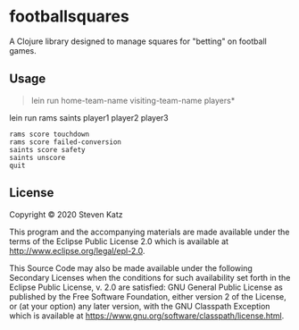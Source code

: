 # footballsquares

A Clojure library designed to manage squares for "betting" on football games.

## Usage

>lein run home-team-name visiting-team-name players*

lein run rams saints player1 player2 player3

```
rams score touchdown
rams score failed-conversion
saints score safety
saints unscore
quit
```

## License

Copyright © 2020 Steven Katz

This program and the accompanying materials are made available under the
terms of the Eclipse Public License 2.0 which is available at
http://www.eclipse.org/legal/epl-2.0.

This Source Code may also be made available under the following Secondary
Licenses when the conditions for such availability set forth in the Eclipse
Public License, v. 2.0 are satisfied: GNU General Public License as published by
the Free Software Foundation, either version 2 of the License, or (at your
option) any later version, with the GNU Classpath Exception which is available
at https://www.gnu.org/software/classpath/license.html.
